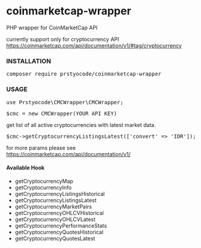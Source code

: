 # coinmarketcap-wrapper
PHP wrapper for CoinMarketCap API

currently support only for cryptocurrency API https://coinmarketcap.com/api/documentation/v1/#tag/cryptocurrency

<h3>INSTALLATION</h3>
<pre>composer require prstyocode/coinmarketcap-wrapper</pre>
<h3>USAGE</h3>

<pre>use Prstyocode\CMCWrapper\CMCWrapper;</pre>
<pre>$cmc = new CMCWrapper(YOUR_API_KEY)</pre>
get list of all active cryptocurrencies with latest market data.
<pre>$cmc->getCryptocurrencyListingsLatest(['convert' => 'IDR']);</pre>
for more params please see https://coinmarketcap.com/api/documentation/v1/

<h4>Available Hook</h4>
<ul>
  <li>getCryptocurrencyMap</li>
  <li>getCryptocurrencyInfo</li>
  <li>getCryptocurrencyListingsHistorical</li>
  <li>getCryptocurrencyListingsLatest</li>
  <li>getCryptocurrencyMarketPairs</li>
  <li>getCryptocurrencyOHLCVHistorical</li>
  <li>getCryptocurrencyOHLCVLatest</li>
  <li>getCryptocurrencyPerformanceStats</li>
  <li>getCryptocurrencyQuotesHistorical</li>
  <li>getCryptocurrencyQuotesLatest</li>
</ul>
